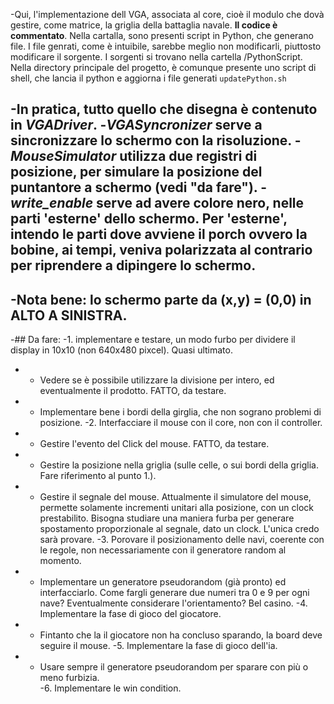 -Qui, l'implementazione dell VGA, associata al core, cioè il modulo che dovà gestire, come matrice, la griglia della battaglia navale. **Il codice è commentato**.
Nella cartalla, sono presenti script in Python, che generano file. I file genrati, come è intuibile, sarebbe meglio non modificarli, piuttosto modificare il sorgente. I sorgenti si trovano nella cartella /PythonScript.
Nella directory principale del progetto, è comunque presente uno script di shell, che lancia il python e aggiorna i file generati ``updatePython.sh``



-In pratica, tutto quello che disegna è contenuto in *VGADriver*.
-*VGASyncronizer* serve a sincronizzare lo schermo con la risoluzione.
-*MouseSimulator* utilizza due registri di posizione, per simulare la posizione del puntantore a schermo (vedi "da fare").
-*write_enable* serve ad avere colore nero, nelle parti 'esterne' dello schermo. Per 'esterne', intendo le parti dove avviene il porch ovvero la bobine, ai tempi, veniva polarizzata al contrario per riprendere a dipingere lo schermo.
-
-**Nota bene: lo schermo parte da (x,y) = (0,0) in ALTO A SINISTRA.**
-
-## Da fare:
-1. implementare e testare, un modo furbo per dividere il display in 10x10 (non 640x480 pixcel). Quasi ultimato.
-   - Vedere se è possibile utilizzare la divisione per intero, ed eventualmente il prodotto. FATTO, da testare.
-   - Implementare bene i bordi della girglia, che non sograno problemi di posizione.
-2. Interfacciare il mouse con il core, non con il controller.
-   - Gestire l'evento del Click del mouse. FATTO, da testare.
-   - Gestire la posizione nella griglia (sulle celle, o sui bordi della griglia. Fare riferimento al punto 1.).
-   - Gestire il segnale del mouse. Attualmente il simulatore del mouse, permette solamente incrementi unitari alla posizione, con un clock prestabilito. Bisogna studiare una maniera furba per generare spostamento proporzionale al segnale, dato un clock. L'unica credo sarà provare.
-3. Porovare il posizionamento delle navi, coerente con le regole, non necessariamente con il generatore random al momento.
-   - Implementare un generatore pseudorandom (già pronto) ed interfacciarlo. Come fargli generare due numeri tra 0 e 9 per ogni nave? Eventualmente considerare l'orientamento? Bel casino.
-4. Implementare la fase di gioco del giocatore.
-   - Fintanto che la il giocatore non ha concluso sparando, la board deve seguire il mouse.
-5. Implementare la fase di gioco dell'ia.
-   - Usare sempre il generatore pseudorandom per sparare con più o meno furbizia.  
-6. Implementare le win condition.
